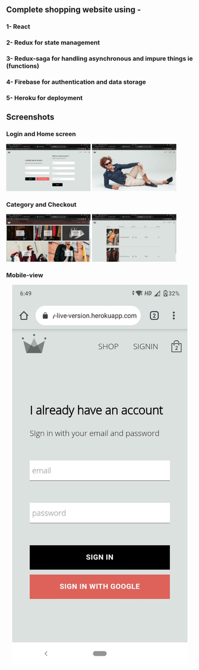## Complete shopping website using -

### 1- React
### 2- Redux for state management
### 3- Redux-saga for handling asynchronous  and impure things ie (functions)
### 4- Firebase for authentication and data storage
### 5- Heroku for deployment 

## Screenshots

### Login and Home screen
  <img src="https://github.com/mrpandey1/shopify/blob/main/screenshots/authentication.png" width="45%" />

  <img src="https://github.com/mrpandey1/shopify/blob/main/screenshots/pc1.png" width="45%" />
  <br>

### Category and Checkout
  <img src="https://github.com/mrpandey1/shopify/blob/main/screenshots/pc2.png" width="45%" />

  <img src="https://github.com/mrpandey1/shopify/blob/main/screenshots/pc3.png" width="45%" />
  <br>

### Mobile-view

<p align="center"> 
<img src="https://github.com/mrpandey1/shopify/blob/main/screenshots/mobile2.jpeg">
</p>